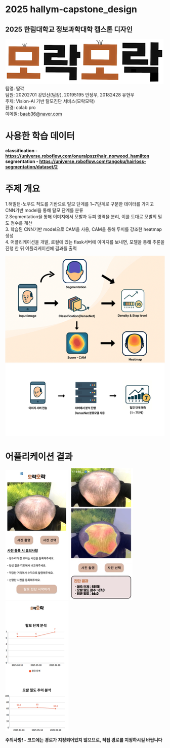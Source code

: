 # 2025 hallym-capstone_design
## 2025 한림대학교 정보과학대학 캡스톤 디자인

<img src="images/capstone_team_name.png" width="500"/><br>
팀명: 딸깍<br>
팀원: 20202701 강민선(팀장), 20195195 안정우, 20182428 유현우<br>
주제: Vision-AI 기반 탈모진단 서비스(모락모락)<br>
환경: colab pro<br>
이메일: baab36@naver.com<br>

# **사용한 학습 데이터**<br>
**classification - https://universe.roboflow.com/onuralpszr/hair_norwood_hamilton<br>**
**segmentation - https://universe.roboflow.com/tangoku/hairloss-segmentation/dataset/2<br>**

# **주제 개요**<br>
1.해밀턴-노우드 척도를 기반으로 탈모 단계를 1~7단계로 구분한 데이터를 가지고 CNN기반 model을 통해 탈모 단계를 분류<br>
2.Segmentation을 통해 이미지에서 모발과 두피 영역을 분리, 이를 토대로 모발의 밀도 점수를 계산<br>
3. 학습된 CNN기반 model으로 CAM을 사용, CAM을 통해 두피를 강조한 heatmap 생성<br>
4. 어플리케이션을 개발, 로컬에 있는 flask서버에 이미지를 보내면, 모델을 통해 추론을 진행 한 뒤 어플리케이션에 결과를 출력<br>

<img src="images/process_model.png" width="750" /><br>
<img src="images/process_server.png" width="750" /><br>

# **어플리케이션 결과**<br>
<p>
  <img src="images/app1.png" width="200"/>
  <img src="images/app2.png" width="200"/>
  <img src="images/app3.png" width="200"/>
</p>


**주의사항! - 코드에는 경로가 지정되어있지 않으므로, 직접 경로를 지정하시길 바랍니다** 

